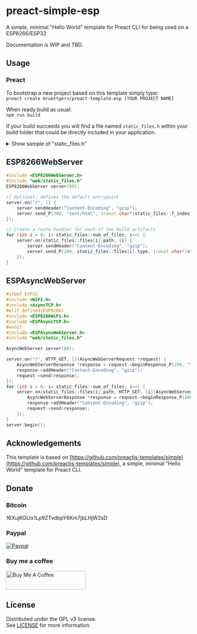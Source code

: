 # preact-simple-esp

A simple, minimal "Hello World" template for Preact CLI for being used on a ESP8266/ESP32

Documentation is WIP and TBD.

## Usage

### Preact

To bootstrap a new project based on this template simply type:  
`preact create mruettgers/preact-template-esp [YOUR PROJECT NAME]`

When ready build as usual:  
`npm run build`

If your build succeeds you will find a file named `static_files.h` within your build folder that could be directly included in your application.
<details>
  <summary>Show sample of "static_files.h"</summary>
    
  ```c++
#pragma once
namespace static_files
{
    struct file
    {
        const char *path;
        uint32_t size;
        const char *type;
        const uint8_t *contents;
    };
    
    const uint32_t f_index_html_size PROGMEM = 350;     
    const uint8_t f_index_html_contents[] PROGMEM = {        
        0x1f, 0x8b, 0x08, ...
    };
    
    const uint32_t f_bundle_c3928_css_size PROGMEM = 108;     
    const uint8_t f_bundle_c3928_css_contents[] PROGMEM = {        
        0x1f, 0x8b, 0x08, ...
    };
    
    const file files[] PROGMEM = {  
        {.path = "/index.html",
            .size = f_index_html_size,
            .type = "text/html",
            .contents = f_index_html_contents},
        {.path = "/bundle.c3928.css",
            .size = f_bundle_c3928_css_size,
            .type = "text/css",
            .contents = f_bundle_c3928_css_contents},
    };

    const uint8_t num_of_files PROGMEM = sizeof(files) / sizeof(const file);
}
```
</details>

## ESP8266WebServer

```c++
#include <ESP8266WebServer.h>
#include "web/static_files.h"
ESP8266WebServer server(80);

// Optional, defines the default entrypoint
server.on("/", [] {
    server.sendHeader("Content-Encoding", "gzip");
    server.send_P(200, "text/html", (const char*)static_files::f_index_html_contents, static_files::f_index_html_size);
});  

// Create a route handler for each of the build artifacts
for (int i = 0; i< static_files::num_of_files; i++) {
    server.on(static_files::files[i].path, [i] {
        server.sendHeader("Content-Encoding", "gzip");
        server.send_P(200, static_files::files[i].type, (const char*)static_files::files[i].contents, static_files::files[i].size);
    });  
}
```

## ESPAsyncWebServer

```c++
#ifdef ESP32
#include <WiFi.h>
#include <AsyncTCP.h>
#elif defined(ESP8266)
#include <ESP8266WiFi.h>
#include <ESPAsyncTCP.h>
#endif
#include <ESPAsyncWebServer.h>
#include "web/static_files.h"

AsyncWebServer server(80);

server.on("/", HTTP_GET, [](AsyncWebServerRequest *request) {
    AsyncWebServerResponse *response = request->beginResponse_P(200, "text/html", static_files::f_index_html_contents, static_files::f_index_html_size);
    response->addHeader("Content-Encoding", "gzip");
    request->send(response);
});  
for (int i = 0; i< static_files::num_of_files; i++) {
    server.on(static_files::files[i].path, HTTP_GET, [i](AsyncWebServerRequest *request) {
        AsyncWebServerResponse *response = request->beginResponse_P(200, static_files::files[i].type, static_files::files[i].contents, static_files::files[i].size);
        response->addHeader("Content-Encoding", "gzip");
        request->send(response);
    });  
}
server.begin();
```

## Acknowledgements

This template is based on [https://github.com/preactjs-templates/simple](https://github.com/preactjs-templates/simple), a simple, minimal "Hello World" template for Preact CLI.

## Donate

### Bitcoin
16XujKGLtx1Lp9ZTvdbpY6Km7jbLHjW2sD

### Paypal
[![Paypal](https://www.paypalobjects.com/en_US/DK/i/btn/btn_donateCC_LG.gif)](https://www.paypal.com/cgi-bin/webscr?cmd=_s-xclick&hosted_button_id=GK95YZCEGJT84)

### Buy me a coffee
<a href="https://www.buymeacoffee.com/fkqeNT2" target="_blank"><img src="https://cdn.buymeacoffee.com/buttons/default-green.png" alt="Buy Me A Coffee" height="51" width="217"></a>

## License

Distributed under the GPL v3 license.  
See [LICENSE](LICENSE) for more information.

